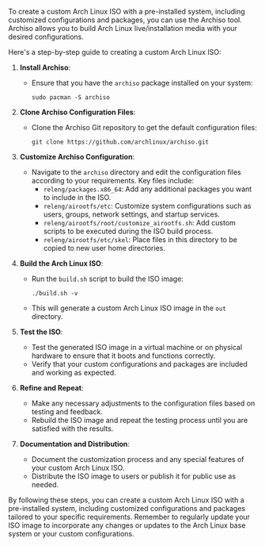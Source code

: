 To create a custom Arch Linux ISO with a pre-installed system, including customized configurations and packages, you can use the Archiso tool. Archiso allows you to build Arch Linux live/installation media with your desired configurations.

Here's a step-by-step guide to creating a custom Arch Linux ISO:

1. **Install Archiso**:
   - Ensure that you have the `archiso` package installed on your system:
     ```
     sudo pacman -S archiso
     ```

2. **Clone Archiso Configuration Files**:
   - Clone the Archiso Git repository to get the default configuration files:
     ```
     git clone https://github.com/archlinux/archiso.git
     ```

3. **Customize Archiso Configuration**:
   - Navigate to the `archiso` directory and edit the configuration files according to your requirements. Key files include:
     - `releng/packages.x86_64`: Add any additional packages you want to include in the ISO.
     - `releng/airootfs/etc`: Customize system configurations such as users, groups, network settings, and startup services.
     - `releng/airootfs/root/customize_airootfs.sh`: Add custom scripts to be executed during the ISO build process.
     - `releng/airootfs/etc/skel`: Place files in this directory to be copied to new user home directories.

4. **Build the Arch Linux ISO**:
   - Run the `build.sh` script to build the ISO image:
     ```
     ./build.sh -v
     ```
   - This will generate a custom Arch Linux ISO image in the `out` directory.

5. **Test the ISO**:
   - Test the generated ISO image in a virtual machine or on physical hardware to ensure that it boots and functions correctly.
   - Verify that your custom configurations and packages are included and working as expected.

6. **Refine and Repeat**:
   - Make any necessary adjustments to the configuration files based on testing and feedback.
   - Rebuild the ISO image and repeat the testing process until you are satisfied with the results.

7. **Documentation and Distribution**:
   - Document the customization process and any special features of your custom Arch Linux ISO.
   - Distribute the ISO image to users or publish it for public use as needed.

By following these steps, you can create a custom Arch Linux ISO with a pre-installed system, including customized configurations and packages tailored to your specific requirements. Remember to regularly update your ISO image to incorporate any changes or updates to the Arch Linux base system or your custom configurations.